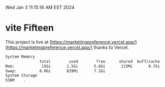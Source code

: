 Wed Jan  3 11:15:16 AM EST 2024

# vite Fifteen


This project is live at [https://marketingpreference.vercel.app/](https://marketingpreference.vercel.app/) thanks to Vercel.

```bash
System Memory
               total        used        free      shared  buff/cache   available
Mem:            15Gi       1.5Gi       5.6Gi       115Mi       8.7Gi        13Gi
Swap:          8.0Gi       829Mi       7.2Gi
System Storage
538M	.
